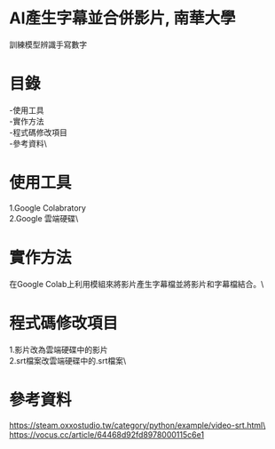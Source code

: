 # AI產生字幕並合併影片, 南華大學
訓練模型辨識手寫數字
# 目錄
-使用工具\
-實作方法\
-程式碼修改項目\
-參考資料\
# 使用工具
1.Google Colabratory\
2.Google 雲端硬碟\
# 實作方法
在Google Colab上利用模組來將影片產生字幕檔並將影片和字幕檔結合。\
# 程式碼修改項目
1.影片改為雲端硬碟中的影片\
2.srt檔案改雲端硬碟中的.srt檔案\
# 參考資料
https://steam.oxxostudio.tw/category/python/example/video-srt.html\
https://vocus.cc/article/64468d92fd8978000115c6e1


